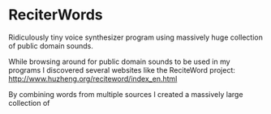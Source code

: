 # ReciterWords
Ridiculously tiny voice synthesizer program using massively huge collection of public domain sounds.

While browsing around for public domain sounds to be used in my programs I discovered several
websites like the ReciteWord project: http://www.huzheng.org/reciteword/index_en.html

By combining words from multiple sources I created a massively large collection of 
